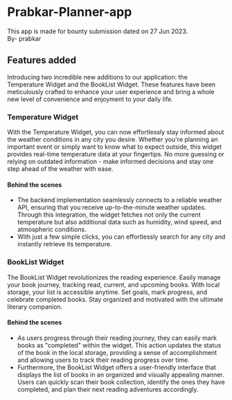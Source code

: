 # Prabkar-Planner-app
This app is made for bounty submission dated on 27 Jun 2023.<br>
By- prabkar

## Features added
Introducing two incredible new additions to our application: the Temperature Widget and the BookList Widget. These features have been meticulously crafted to enhance your user experience and bring a whole new level of convenience and enjoyment to your daily life.
### Temperature Widget
With the Temperature Widget, you can now effortlessly stay informed about the weather conditions in any city you desire. Whether you're planning an important event or simply want to know what to expect outside, this widget provides real-time temperature data at your fingertips. No more guessing or relying on outdated information - make informed decisions and stay one step ahead of the weather with ease.
#### Behind the scenes
* The backend implementation seamlessly connects to a reliable weather API, ensuring that you receive up-to-the-minute weather updates. Through this integration, the widget fetches not only the current temperature but also additional data such as humidity, wind speed, and atmospheric conditions.<br>
* With just a few simple clicks, you can effortlessly search for any city and instantly retrieve its temperature.
### BookList Widget
The BookList Widget revolutionizes the reading experience. Easily manage your book journey, tracking read, current, and upcoming books. With local storage, your list is accessible anytime. Set goals, mark progress, and celebrate completed books. Stay organized and motivated with the ultimate literary companion.
#### Behind the scenes
* As users progress through their reading journey, they can easily mark books as "completed" within the widget. This action updates the status of the book in the local storage, providing a sense of accomplishment and allowing users to track their reading progress over time.<br>
* Furthermore, the BookList Widget offers a user-friendly interface that displays the list of books in an organized and visually appealing manner. Users can quickly scan their book collection, identify the ones they have completed, and plan their next reading adventures accordingly.
